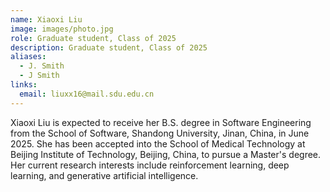 ```yaml
---
name: Xiaoxi Liu
image: images/photo.jpg
role: Graduate student, Class of 2025
description: Graduate student, Class of 2025
aliases:
  - J. Smith
  - J Smith
links:
  email: liuxx16@mail.sdu.edu.cn
---
```


Xiaoxi Liu is expected to receive her B.S. degree in Software Engineering from the School of Software, Shandong University, Jinan, China, in June 2025. She has been accepted into the School of Medical Technology at Beijing Institute of Technology, Beijing, China, to pursue a Master's degree. Her current research interests include reinforcement learning, deep learning, and generative artificial intelligence.
